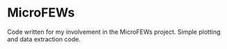 # MicroFEWs
Code written for my involvement in the MicroFEWs project. Simple plotting and data extraction code.
